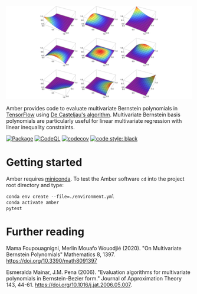 ![Graphical abstract](assets/img/bernstein-series.png "Series of bivariate Bernstein basis polynomials")

Amber provides code to evaluate multivariate Bernstein polynomials in
[TensorFlow](https://www.tensorflow.org) using
[De Casteljau's algorithm](https://en.wikipedia.org/wiki/De_Casteljau%27s_algorithm).
Multivariate Bernstein basis polynomials are particularly useful for linear multivariate
regression with linear inequality constraints.

[![Package](https://github.com/octoflar/amber/actions/workflows/python-package.yml/badge.svg)](https://github.com/octoflar/amber/actions/workflows/test.yml)
[![CodeQL](https://github.com/octoflar/amber/actions/workflows/codeql.yml/badge.svg)](https://github.com/octoflar/amber/actions/workflows/codeql.yml)
[![codecov](https://codecov.io/gh/octoflar/amber/graph/badge.svg?token=ATR81MB06N)](https://codecov.io/gh/octoflar/amber)
[![code style: black](https://img.shields.io/badge/code%20style-black-000000.svg)](https://github.com/psf/black)

# Getting started

Amber requires [miniconda](https://docs.conda.io/en/latest/miniconda.html). To test the Amber software `cd` into the project root directory and type:

    conda env create --file=./environment.yml
    conda activate amber
    pytest

# Further reading

Mama Foupouagnigni, Merlin Mouafo Wouodjié (2020). "On Multivariate Bernstein Polynomials" 
Mathematics 8, 1397. <https://doi.org/10.3390/math8091397>

Esmeralda Mainar, J.M. Pena (2006). "Evaluation algorithms for multivariate polynomials in Bernstein-Bezier form."
Journal of Approximation Theory 143, 44-61. <https://doi.org/10.1016/j.jat.2006.05.007>.

